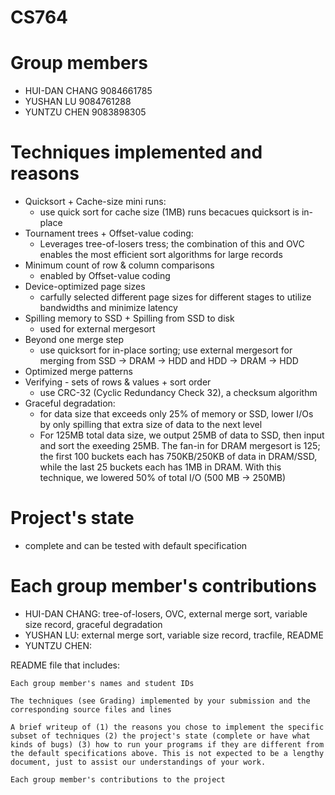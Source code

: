 # CS764

# Group members

- HUI-DAN CHANG 9084661785
- YUSHAN LU 9084761288
- YUNTZU CHEN 9083898305

# Techniques implemented and reasons

- Quicksort + Cache-size mini runs:
  - use quick sort for cache size (1MB) runs becacues quicksort is in-place
- Tournament trees + Offset-value coding:
  - Leverages tree-of-losers tress; the combination of this and OVC enables the most efficient sort algorithms for large records
- Minimum count of row & column comparisons
  - enabled by Offset-value coding
- Device-optimized page sizes
  - carfully selected different page sizes for different stages to utilize bandwidths and minimize latency
- Spilling memory to SSD + Spilling from SSD to disk
  - used for external mergesort
- Beyond one merge step
  - use quicksort for in-place sorting; use external mergesort for merging from SSD -> DRAM -> HDD and HDD -> DRAM -> HDD
- Optimized merge patterns
- Verifying - sets of rows & values + sort order
  - use CRC-32 (Cyclic Redundancy Check 32), a checksum algorithm
- Graceful degradation:
  - for data size that exceeds only 25% of memory or SSD, lower I/Os by only spilling that extra size of data to the next level
  - For 125MB total data size, we output 25MB of data to SSD, then input and sort the exeeding 25MB. The fan-in for DRAM mergesort is 125; the first 100 buckets each has 750KB/250KB of data in DRAM/SSD, while the last 25 buckets each has 1MB in DRAM. With this technique, we lowered 50% of total I/O (500 MB -> 250MB)

# Project's state

- complete and can be tested with default specification

# Each group member's contributions

- HUI-DAN CHANG: tree-of-losers, OVC, external merge sort, variable size record, graceful degradation
- YUSHAN LU: external merge sort, variable size record, tracfile, README
- YUNTZU CHEN:

README file that includes:

    Each group member's names and student IDs

    The techniques (see Grading) implemented by your submission and the corresponding source files and lines

    A brief writeup of (1) the reasons you chose to implement the specific subset of techniques (2) the project's state (complete or have what kinds of bugs) (3) how to run your programs if they are different from the default specifications above. This is not expected to be a lengthy document, just to assist our understandings of your work.

    Each group member's contributions to the project
